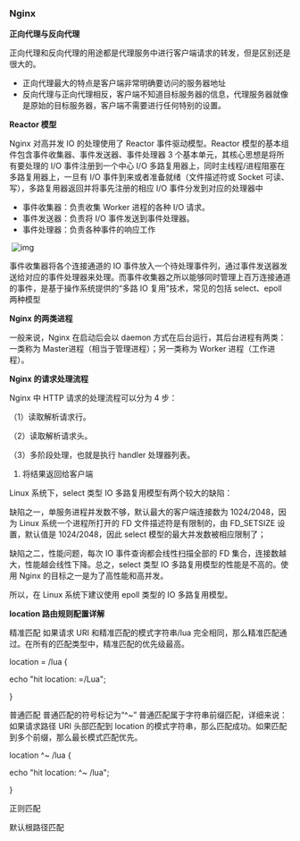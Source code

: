 ### **Nginx**

**正向代理与反向代理**

正向代理和反向代理的用途都是代理服务中进行客户端请求的转发，但是区别还是很大的。

- 正向代理最大的特点是客户端非常明确要访问的服务器地址
- 反向代理与正向代理相反，客户端不知道目标服务器的信息，代理服务器就像是原始的目标服务器，客户端不需要进行任何特别的设置。

**Reactor 模型**

Nginx 对高并发 IO 的处理使用了 Reactor 事件驱动模型。Reactor 模型的基本组件包含事件收集器、事件发送器、事件处理器 3 个基本单元，其核心思想是将所有要处理的 I/O 事件注册到一个中心 I/O 多路复用器上，同时主线程/进程阻塞在多路复用器上，一旦有 I/O 事件到来或者准备就绪（文件描述符或 Socket 可读、写），多路复用器返回并将事先注册的相应 I/O 事件分发到对应的处理器中

- 事件收集器：负责收集 Worker 进程的各种 I/O 请求。
- 事件发送器：负责将 I/O 事件发送到事件处理器。
- 事件处理器：负责各种事件的响应工作

​                 ![img](https://wdcdn.qpic.cn/MTY4ODg1MTI2MTkxMzIyMQ_449528_tcma6yD4loisBiB2_1657266597?w=1253&h=734)        



事件收集器将各个连接通道的 IO 事件放入一个待处理事件列，通过事件发送器发送给对应的事件处理器来处理。而事件收集器之所以能够同时管理上百万连接通道的事件，是基于操作系统提供的“多路 IO 复用”技术，常见的包括 select、epoll 两种模型

**Nginx 的两类进程**

一般来说，Nginx 在启动后会以 daemon 方式在后台运行，其后台进程有两类：一类称为 Master进程（相当于管理进程）；另一类称为 Worker 进程（工作进程）。

**Nginx 的请求处理流程**

Nginx 中 HTTP 请求的处理流程可以分为 4 步：

（1）读取解析请求行。

（2）读取解析请求头。

（3）多阶段处理，也就是执行 handler 处理器列表。

1. 将结果返回给客户端

Linux 系统下，select 类型 IO 多路复用模型有两个较大的缺陷：

缺陷之一，单服务进程并发数不够，默认最大的客户端连接数为 1024/2048，因为 Linux 系统一个进程所打开的 FD 文件描述符是有限制的，由 FD_SETSIZE 设置，默认值是 1024/2048，因此 select 模型的最大并发数被相应限制了；

缺陷之二，性能问题，每次 IO 事件查询都会线性扫描全部的 FD 集合，连接数越大，性能越会线性下降。总之，select 类型 IO 多路复用模型的性能是不高的。使用 Nginx 的目标之一是为了高性能和高并发。

所以，在 Linux 系统下建议使用 epoll 类型的 IO 多路复用模型。

**location 路由规则配置详解**

精准匹配  如果请求 URI 和精准匹配的模式字符串/lua 完全相同，那么精准匹配通过。在所有的匹配类型中，精准匹配的优先级最高。

 location = /lua {

 echo "hit location: =/Lua";

}

普通匹配  普通匹配的符号标记为“^~”  普通匹配属于字符串前缀匹配，详细来说：如果请求路径 URI 头部匹配到 location 的模式字符串，那么匹配成功。如果匹配到多个前缀，那么最长模式匹配优先。

location ^~ /lua {

 echo "hit location: ^~ /lua";

 }

 正则匹配

默认根路径匹配